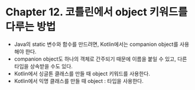 # Chapter 12. 코틀린에서 object 키워드를 다루는 방법

- Java의 static 변수와 함수를 만드려면, Kotlin에서는 companion object를 사용해야 한다.
- companion object도 하나의 객체로 간주되기 때문에 이름을 붙일 수 있고, 다른 타입을 상속받을 수도 있다.
- Kotlin에서 싱글톤 클래스를 만들 때 object 키워드를 사용한다.
- Kotlin에서 익명 클래스를 만들 때 object : 타입을 사용한다.